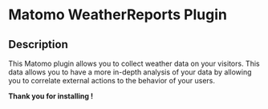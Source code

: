# Matomo WeatherReports Plugin

## Description

This Matomo plugin allows you to collect weather data on your visitors. This data allows you to have a more in-depth analysis of your data by allowing you to correlate external actions to the behavior of your users.

**Thank you for installing !**